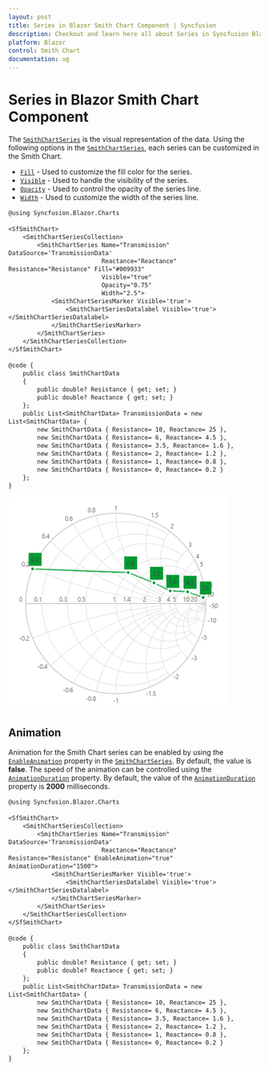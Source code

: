 ```yaml
---
layout: post
title: Series in Blazor Smith Chart Component | Syncfusion
description: Checkout and learn here all about Series in Syncfusion Blazor Smith Chart component and much more details.
platform: Blazor
control: Smith Chart
documentation: ug
---
```


# Series in Blazor Smith Chart Component

The [`SmithChartSeries`](https://help.syncfusion.com/cr/blazor/Syncfusion.Blazor.Charts.SmithChartSeries.html#properties) is the visual representation of the data. Using the following options in the [`SmithChartSeries`](https://help.syncfusion.com/cr/blazor/Syncfusion.Blazor.Charts.SmithChartSeries.html#properties), each series can be customized in the Smith Chart.

* [`Fill`](https://help.syncfusion.com/cr/blazor/Syncfusion.Blazor.Charts.SmithChartSeries.html#Syncfusion_Blazor_Charts_SmithChartSeries_Fill) - Used to customize the fill color for the series.
* [`Visible`](https://help.syncfusion.com/cr/blazor/Syncfusion.Blazor.Charts.SmithChartSeries.html#Syncfusion_Blazor_Charts_SmithChartSeries_Visible) - Used to handle the visibility of the series.
* [`Opacity`](https://help.syncfusion.com/cr/blazor/Syncfusion.Blazor.Charts.SmithChartSeries.html#Syncfusion_Blazor_Charts_SmithChartSeries_Opacity) - Used to control the opacity of the series line.
* [`Width`](https://help.syncfusion.com/cr/blazor/Syncfusion.Blazor.Charts.SmithChartSeries.html#Syncfusion_Blazor_Charts_SmithChartSeries_Width) - Used to customize the width of the series line.

```cshtml
@using Syncfusion.Blazor.Charts

<SfSmithChart>
    <SmithChartSeriesCollection>
        <SmithChartSeries Name="Transmission" DataSource='TransmissionData'
                          Reactance="Reactance" Resistance="Resistance" Fill="#009933"
                          Visible="true"
                          Opacity="0.75"
                          Width="2.5">
            <SmithChartSeriesMarker Visible='true'>
                <SmithChartSeriesDatalabel Visible='true'></SmithChartSeriesDatalabel>
            </SmithChartSeriesMarker>
        </SmithChartSeries>
    </SmithChartSeriesCollection>
</SfSmithChart>

@code {
    public class SmithChartData
    {
        public double? Resistance { get; set; }
        public double? Reactance { get; set; }
    };
    public List<SmithChartData> TransmissionData = new List<SmithChartData> {
        new SmithChartData { Resistance= 10, Reactance= 25 },
        new SmithChartData { Resistance= 6, Reactance= 4.5 },
        new SmithChartData { Resistance= 3.5, Reactance= 1.6 },
        new SmithChartData { Resistance= 2, Reactance= 1.2 },
        new SmithChartData { Resistance= 1, Reactance= 0.8 },
        new SmithChartData { Resistance= 0, Reactance= 0.2 }
    };
}
```

![Smith Chart with series customization](./images/SmithChartSeries/SeriesCustomization.png)

## Animation

Animation for the Smith Chart series can be enabled by using the [`EnableAnimation`](https://help.syncfusion.com/cr/blazor/Syncfusion.Blazor.Charts.SmithChartSeries.html#Syncfusion_Blazor_Charts_SmithChartSeries_EnableAnimation) property in the [`SmithChartSeries`](https://help.syncfusion.com/cr/blazor/Syncfusion.Blazor.Charts.SmithChartSeries.html#properties). By default, the value is **false**. The speed of the animation can be controlled using the [`AnimationDuration`](https://help.syncfusion.com/cr/blazor/Syncfusion.Blazor.Charts.SmithChartSeries.html#Syncfusion_Blazor_Charts_SmithChartSeries_AnimationDuration) property. By default, the value of the [`AnimationDuration`](https://help.syncfusion.com/cr/blazor/Syncfusion.Blazor.Charts.SmithChartSeries.html#Syncfusion_Blazor_Charts_SmithChartSeries_AnimationDuration) property is **2000** milliseconds.

```cshtml
@using Syncfusion.Blazor.Charts

<SfSmithChart>
    <SmithChartSeriesCollection>
        <SmithChartSeries Name="Transmission" DataSource='TransmissionData'
                          Reactance="Reactance" Resistance="Resistance" EnableAnimation="true" AnimationDuration="1500">
            <SmithChartSeriesMarker Visible='true'>
                <SmithChartSeriesDatalabel Visible='true'></SmithChartSeriesDatalabel>
            </SmithChartSeriesMarker>
        </SmithChartSeries>
    </SmithChartSeriesCollection>
</SfSmithChart>

@code {
    public class SmithChartData
    {
        public double? Resistance { get; set; }
        public double? Reactance { get; set; }
    };
    public List<SmithChartData> TransmissionData = new List<SmithChartData> {
        new SmithChartData { Resistance= 10, Reactance= 25 },
        new SmithChartData { Resistance= 6, Reactance= 4.5 },
        new SmithChartData { Resistance= 3.5, Reactance= 1.6 },
        new SmithChartData { Resistance= 2, Reactance= 1.2 },
        new SmithChartData { Resistance= 1, Reactance= 0.8 },
        new SmithChartData { Resistance= 0, Reactance= 0.2 }
    };
}
```